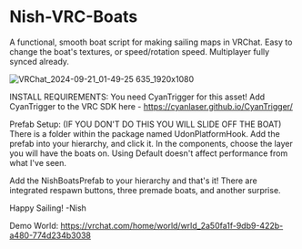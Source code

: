 # Nish-VRC-Boats
A functional, smooth boat script for making sailing maps in VRChat. Easy to change the boat's textures, or speed/rotation speed.
Multiplayer fully synced already.

![VRChat_2024-09-21_01-49-25 635_1920x1080](https://github.com/user-attachments/assets/347766a0-ab58-452c-a96e-a86d9279ff73)

INSTALL REQUIREMENTS:
You need CyanTrigger for this asset! Add CyanTrigger to the VRC SDK here - https://cyanlaser.github.io/CyanTrigger/

Prefab Setup:  (IF YOU DON'T DO THIS YOU WILL SLIDE OFF THE BOAT)
There is a folder within the package named UdonPlatformHook. Add the prefab into your hierarchy, and click it.
In the components, choose the layer you will have the boats on. Using Default doesn't affect performance from what I've seen.

Add the NishBoatsPrefab to your hierarchy and that's it! There are integrated respawn buttons, three premade boats, and another surprise.

Happy Sailing! -Nish

Demo World: https://vrchat.com/home/world/wrld_2a50fa1f-9db9-422b-a480-774d234b3038
